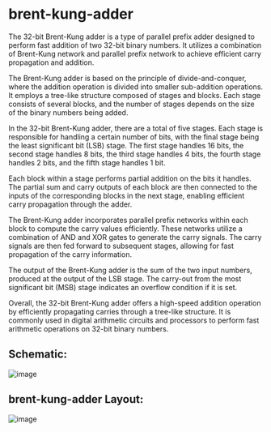 # brent-kung-adder

The 32-bit Brent-Kung adder is a type of parallel prefix adder designed to perform fast addition of two 32-bit binary numbers. It utilizes a combination of Brent-Kung network and parallel prefix network to achieve efficient carry propagation and addition.

The Brent-Kung adder is based on the principle of divide-and-conquer, where the addition operation is divided into smaller sub-addition operations. It employs a tree-like structure composed of stages and blocks. Each stage consists of several blocks, and the number of stages depends on the size of the binary numbers being added.

In the 32-bit Brent-Kung adder, there are a total of five stages. Each stage is responsible for handling a certain number of bits, with the final stage being the least significant bit (LSB) stage. The first stage handles 16 bits, the second stage handles 8 bits, the third stage handles 4 bits, the fourth stage handles 2 bits, and the fifth stage handles 1 bit.

Each block within a stage performs partial addition on the bits it handles. The partial sum and carry outputs of each block are then connected to the inputs of the corresponding blocks in the next stage, enabling efficient carry propagation through the adder.

The Brent-Kung adder incorporates parallel prefix networks within each block to compute the carry values efficiently. These networks utilize a combination of AND and XOR gates to generate the carry signals. The carry signals are then fed forward to subsequent stages, allowing for fast propagation of the carry information.

The output of the Brent-Kung adder is the sum of the two input numbers, produced at the output of the LSB stage. The carry-out from the most significant bit (MSB) stage indicates an overflow condition if it is set.

Overall, the 32-bit Brent-Kung adder offers a high-speed addition operation by efficiently propagating carries through a tree-like structure. It is commonly used in digital arithmetic circuits and processors to perform fast arithmetic operations on 32-bit binary numbers.

## Schematic:

![image](https://github.com/sasi-kiran123/brent-kung-adder/assets/75782906/ac410899-cd00-4203-9116-6a53496898ed)


## brent-kung-adder Layout:

![image](https://github.com/sasi-kiran123/brent-kung-adder/assets/75782906/c56a1cfe-0e45-4646-9e9d-d91789006992)
